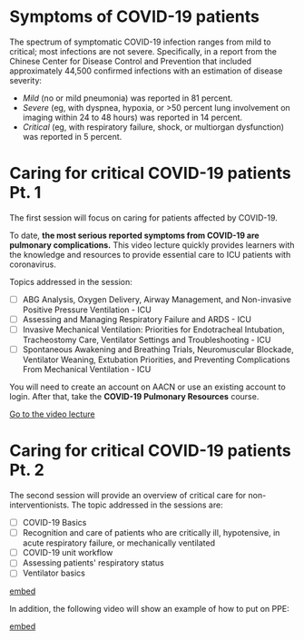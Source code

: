 # Symptoms of COVID-19 patients

The spectrum of symptomatic COVID-19 infection ranges from mild to critical; most infections are not severe. Specifically, in a report from the Chinese Center for Disease Control and Prevention that included approximately 44,500 confirmed infections with an estimation of disease severity:

- *Mild* (no or mild pneumonia) was reported in 81 percent.
- *Severe* (eg, with dyspnea, hypoxia, or >50 percent lung involvement on imaging within 24 to 48 hours) was reported in 14 percent.
- *Critical* (eg, with respiratory failure, shock, or multiorgan dysfunction) was reported in 5 percent.


# Caring for critical COVID-19 patients Pt. 1

The first session will focus on caring for patients affected by COVID-19.

To date, **the most serious reported symptoms from COVID-19 are pulmonary complications.** This video lecture quickly provides learners with the knowledge and resources to provide essential care to ICU patients with coronavirus.

Topics addressed in the session:
- [ ] ABG Analysis, Oxygen Delivery, Airway Management, and Non-invasive Positive Pressure Ventilation - ICU
- [ ] Assessing and Managing Respiratory Failure and ARDS - ICU
- [ ] Invasive Mechanical Ventilation: Priorities for Endotracheal Intubation, Tracheostomy Care, Ventilator Settings and Troubleshooting - ICU
- [ ] Spontaneous Awakening and Breathing Trials, Neuromuscular Blockade, Ventilator Weaning, Extubation Priorities, and Preventing Complications From Mechanical Ventilation - ICU

You will need to create an account on AACN or use an existing account to login. After that, take the **COVID-19 Pulmonary Resources** course.

[Go to the video lecture](https://www.aacn.org/education/online-courses/covid-19-pulmonary-ards-and-ventilator-resources?sc_camp=D89A9158E9C34910A638BAF9931DE4F0&_zs=s8ESX&_zl=ewR22)

# Caring for critical COVID-19 patients Pt. 2

The second session will provide an overview of critical care for non-interventionists. The topic addressed in the sessions are:
- [ ] COVID-19 Basics
- [ ] Recognition and care of patients who are critically ill, hypotensive, in acute respiratory failure, or mechanically ventilated
- [ ] COVID-19 unit workflow
- [ ] Assessing patients' respiratory status
- [ ] Ventilator basics

[embed](https://www.youtube.com/watch?v=UaZw_ENCyf0&list=PLCT7BA-HcHljIaDw56FoqWILbqGCIxsmG)

In addition, the following video will show an example of how to put on PPE:

[embed](https://www.youtube.com/watch?v=ShiSLGqDPDw&list=PLCT7BA-HcHljIaDw56FoqWILbqGCIxsmG&index=3)

